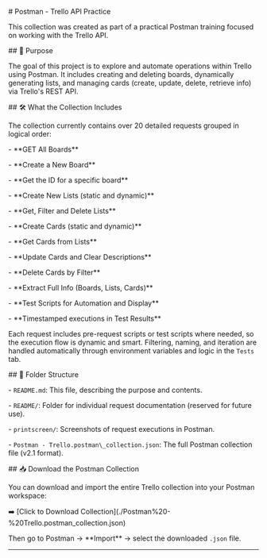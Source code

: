 \# Postman - Trello API Practice



This collection was created as part of a practical Postman training focused on working with the Trello API.



\## 📌 Purpose



The goal of this project is to explore and automate operations within Trello using Postman. It includes creating and deleting boards, dynamically generating lists, and managing cards (create, update, delete, retrieve info) via Trello's REST API.



\## 🛠️ What the Collection Includes



The collection currently contains over 20 detailed requests grouped in logical order:



\- \*\*GET All Boards\*\*

\- \*\*Create a New Board\*\*

\- \*\*Get the ID for a specific board\*\*

\- \*\*Create New Lists (static and dynamic)\*\*

\- \*\*Get, Filter and Delete Lists\*\*

\- \*\*Create Cards (static and dynamic)\*\*

\- \*\*Get Cards from Lists\*\*

\- \*\*Update Cards and Clear Descriptions\*\*

\- \*\*Delete Cards by Filter\*\*

\- \*\*Extract Full Info (Boards, Lists, Cards)\*\*

\- \*\*Test Scripts for Automation and Display\*\*

\- \*\*Timestamped executions in Test Results\*\*



Each request includes pre-request scripts or test scripts where needed, so the execution flow is dynamic and smart. Filtering, naming, and iteration are handled automatically through environment variables and logic in the `Tests` tab.



\## 📁 Folder Structure



\- `README.md`: This file, describing the purpose and contents.

\- `README/`: Folder for individual request documentation (reserved for future use).

\- `printscreen/`: Screenshots of request executions in Postman.

\- `Postman - Trello.postman\_collection.json`: The full Postman collection file (v2.1 format).



\## 📥 Download the Postman Collection



You can download and import the entire Trello collection into your Postman workspace:



➡️ \[Click to Download Collection](./Postman%20-%20Trello.postman\_collection.json)



Then go to Postman → \*\*Import\*\* → select the downloaded `.json` file.



---





